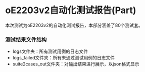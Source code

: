 # oE2203v2自动化测试报告(Part)

本次测试为oE2203v2的自动化测试报告，本部分涵盖了80个测试套。

### 测试结果文件结构

- logs文件夹：所有测试用例的日志文件
- logs_failed文件夹：所有未通过测试用例的日志文件
- suite2cases_out文件夹：对输出结果进行展示，以json格式显示

